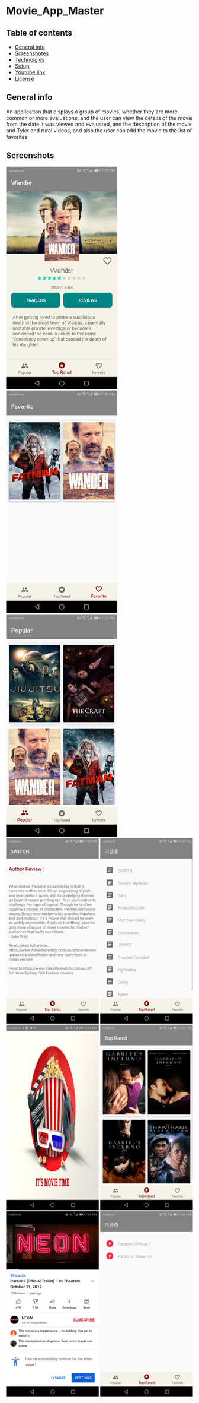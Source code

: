 # Movie_App_Master
## Table of contents
- [General info](#General-info)
- [Screenshotes](#Screenshotes) 
- [Technolgies](#Technolgies)
- [Setup](#Setup)
- [Youtube link](#Youtube-link) 
- [License](#Licence)
## General info
An application that displays a group of movies, whether they are more common or more evaluations, and the user can view the details of the movie from the date it was viewed and evaluated, and the description of the movie and Tyler and rural videos, and also the user can add the movie to the list of favorites
## Screenshots
<img src="/images/DetailsScreen.jpg" width="300"/> <img src="/images/FavoriteMoviesScreen.jpg" width="300">
<img src="/images/PopularMoviesScreen.jpg" width="300">
<img src="/images/ReviewContentScreen.jpg" width="250">
<img src="/images/ReviewsMoviesScreen.jpg" width="250">
<img src="/images/SplashScreen.jpg" width="250">
<img src="/images/TopRatedMoviesScreen.jpg" width="250">
<img src="/images/TrailerContentScreen.jpg" width="250">
<img src="/images/TrailersMoviesScreen.jpg" width="250">
